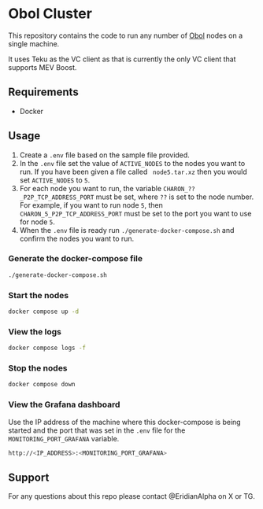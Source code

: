 # Obol Cluster

This repository contains the code to run any number of [Obol](https://obol.tech/) nodes on a single machine.

It uses Teku as the VC client as that is currently the only VC client that supports MEV Boost.

## Requirements

- Docker

## Usage

1. Create a `.env` file based on the sample file provided.
2. In the `.env` file set the value of `ACTIVE_NODES` to the nodes you want to run. If you have been given a file called ` node5.tar.xz` then you would set `ACTIVE_NODES` to `5`.
3. For each node you want to run, the variable `CHARON_??_P2P_TCP_ADDRESS_PORT` must be set, where `??` is set to the node number. For example, if you want to run node `5`, then `CHARON_5_P2P_TCP_ADDRESS_PORT` must be set to the port you want to use for node `5`.
4. When the `.env` file is ready run `./generate-docker-compose.sh` and confirm the nodes you want to run.

### Generate the docker-compose file

```bash
./generate-docker-compose.sh
```

### Start the nodes

```bash
docker compose up -d
```

### View the logs

```bash
docker compose logs -f
```

### Stop the nodes

```bash
docker compose down
```

### View the Grafana dashboard

Use the IP address of the machine where this docker-compose is being started and the port that was set in the `.env` file for the `MONITORING_PORT_GRAFANA` variable.

```bash
http://<IP_ADDRESS>:<MONITORING_PORT_GRAFANA>
```

## Support

For any questions about this repo please contact @EridianAlpha on X or TG.
